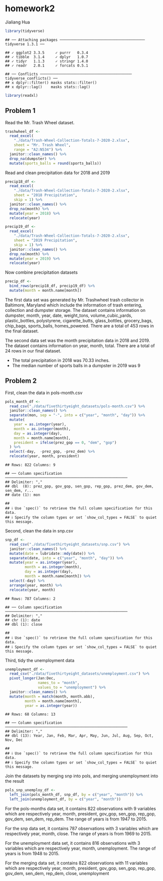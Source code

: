 homework2
================
Jialiang Hua

``` r
library(tidyverse)
```

    ## ── Attaching packages ─────────────────────────────────────── tidyverse 1.3.1 ──

    ## ✓ ggplot2 3.3.5     ✓ purrr   0.3.4
    ## ✓ tibble  3.1.4     ✓ dplyr   1.0.7
    ## ✓ tidyr   1.1.3     ✓ stringr 1.4.0
    ## ✓ readr   2.0.1     ✓ forcats 0.5.1

    ## ── Conflicts ────────────────────────────────────────── tidyverse_conflicts() ──
    ## x dplyr::filter() masks stats::filter()
    ## x dplyr::lag()    masks stats::lag()

``` r
library(readxl)
```

## Problem 1

Read the Mr. Trash Wheel dataset.

``` r
trashwheel_df <- 
  read_excel(
    "./data/Trash-Wheel-Collection-Totals-7-2020-2.xlsx", 
    sheet = "Mr. Trash Wheel", 
    range = "A2:N534") %>% 
  janitor::clean_names() %>% 
  drop_na(dumpster) %>% 
  mutate(sports_balls = round(sports_balls))
```

Read and clean precipitation data for 2018 and 2019

``` r
precip18_df <-
  read_excel(
    "./data/Trash-Wheel-Collection-Totals-7-2020-2.xlsx", 
    sheet = "2018 Precipitation",
    skip = 1) %>%
  janitor::clean_names() %>% 
  drop_na(month) %>% 
  mutate(year = 2018) %>% 
  relocate(year)

precip19_df <-
  read_excel(
    "./data/Trash-Wheel-Collection-Totals-7-2020-2.xlsx", 
    sheet = "2019 Precipitation",
    skip = 1) %>%
  janitor::clean_names() %>% 
  drop_na(month) %>% 
  mutate(year = 2019) %>% 
  relocate(year)
```

Now combine precipitation datasets

``` r
precip_df <-
  bind_rows(precip18_df, precip19_df) %>% 
  mutate(month = month.name[month])
```

The first data set was generated by Mr. Trashwheel trash collector in
Baltimore, Maryland which include the information of trash entering,
collection and dumpster storage. The dataset contains information on
dumpster, month, year, date, weight\_tons, volume\_cubic\_yards,
plastic\_bottles, polystyrene, cigarette\_butts, glass\_bottles,
grocery\_bags, chip\_bags, sports\_balls, homes\_powered. There are a
total of 453 rows in the final dataset.

The second data set was the month precipitation data in 2018 and 2019.
The dataset contains information on year, month, total. There are a
total of 24 rows in our final dataset.

-   The total precipitation in 2018 was 70.33 inches.
-   The median number of sports balls in a dumpster in 2019 was 9

## Problem 2

First, clean the data in pols-month.csv

``` r
pols_month_df <-
  read_csv("./data/fivethirtyeight_datasets/pols-month.csv") %>% 
  janitor::clean_names() %>% 
  separate(mon, sep = "-", into = c("year", "month", "day")) %>% 
  mutate(
    year = as.integer(year),
    month = as.integer(month), 
    day = as.integer(day),
    month = month.name[month],
    president = ifelse(prez_gop == 0, "dem", "gop")
  ) %>% 
  select(-day,  -prez_gop, -prez_dem) %>% 
  relocate(year, month, president)
```

    ## Rows: 822 Columns: 9

    ## ── Column specification ────────────────────────────────────────────────────────
    ## Delimiter: ","
    ## dbl  (8): prez_gop, gov_gop, sen_gop, rep_gop, prez_dem, gov_dem, sen_dem, r...
    ## date (1): mon

    ## 
    ## ℹ Use `spec()` to retrieve the full column specification for this data.
    ## ℹ Specify the column types or set `show_col_types = FALSE` to quiet this message.

Second, clean the data in snp.csv

``` r
snp_df <- 
  read_csv("./data/fivethirtyeight_datasets/snp.csv") %>% 
  janitor::clean_names() %>% 
  mutate(date = lubridate::mdy(date)) %>% 
  separate(date, into = c("year", "month", "day")) %>% 
  mutate(year = as.integer(year),
         month = as.integer(month),
         day = as.integer(day),
         month = month.name[month]) %>% 
  select(-day) %>% 
  arrange(year, month) %>% 
  relocate(year, month)
```

    ## Rows: 787 Columns: 2

    ## ── Column specification ────────────────────────────────────────────────────────
    ## Delimiter: ","
    ## chr (1): date
    ## dbl (1): close

    ## 
    ## ℹ Use `spec()` to retrieve the full column specification for this data.
    ## ℹ Specify the column types or set `show_col_types = FALSE` to quiet this message.

Third, tidy the unemployment data

``` r
unemployment_df <- 
  read_csv("./data/fivethirtyeight_datasets/unemployment.csv") %>% 
  pivot_longer(Jan:Dec, 
               names_to = "month", 
               values_to = "unemployment") %>% 
  janitor::clean_names() %>% 
  mutate(month = match(month, month.abb),
         month = month.name[month],
         year = as.integer(year))
```

    ## Rows: 68 Columns: 13

    ## ── Column specification ────────────────────────────────────────────────────────
    ## Delimiter: ","
    ## dbl (13): Year, Jan, Feb, Mar, Apr, May, Jun, Jul, Aug, Sep, Oct, Nov, Dec

    ## 
    ## ℹ Use `spec()` to retrieve the full column specification for this data.
    ## ℹ Specify the column types or set `show_col_types = FALSE` to quiet this message.

Join the datasets by merging snp into pols, and merging unemployment
into the result

``` r
pols_snp_unemploy_df <- 
  left_join(pols_month_df, snp_df, by = c("year", "month")) %>% 
  left_join(unemployment_df, by = c("year", "month"))
```

For the pols-months data set, it contains 822 observations with 9
variables which are respectively year, month, president, gov\_gop,
sen\_gop, rep\_gop, gov\_dem, sen\_dem, rep\_dem. The range of years is
from 1947 to 2015.

For the snp data set, it contains 787 observations with 3 variables
which are respectively year, month, close. The range of years is from
1969 to 2015.

For the unemployment data set, it contains 816 observations with 3
variables which are respectively year, month, unemployment. The range of
years is from 1948 to 2015.

For the merging data set, it contains 822 observations with 11 variables
which are respectively year, month, president, gov\_gop, sen\_gop,
rep\_gop, gov\_dem, sen\_dem, rep\_dem, close, unemployment
